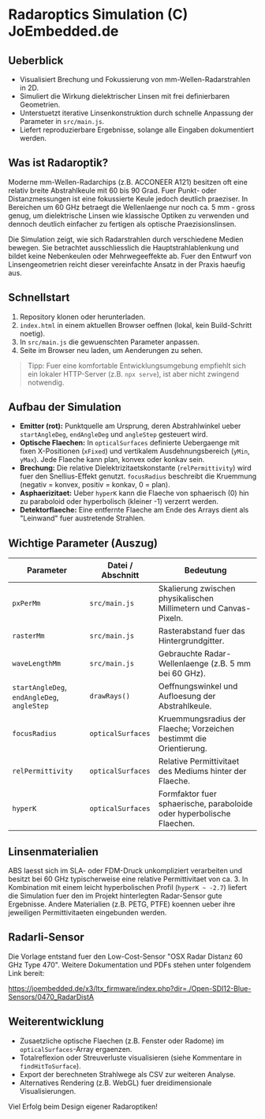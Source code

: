 # Radaroptics Simulation (C) JoEmbedded.de

## Ueberblick
- Visualisiert Brechung und Fokussierung von mm-Wellen-Radarstrahlen in 2D.
- Simuliert die Wirkung dielektrischer Linsen mit frei definierbaren Geometrien.
- Unterstuetzt iterative Linsenkonstruktion durch schnelle Anpassung der Parameter in `src/main.js`.
- Liefert reproduzierbare Ergebnisse, solange alle Eingaben dokumentiert werden.

## Was ist Radaroptik?
Moderne mm-Wellen-Radarchips (z.B. ACCONEER A121) besitzen oft eine relativ breite Abstrahlkeule mit 60 bis 90 Grad. Fuer Punkt- oder Distanzmessungen ist eine fokussierte Keule jedoch deutlich praeziser. In Bereichen um 60 GHz betraegt die Wellenlaenge nur noch ca. 5 mm - gross genug, um dielektrische Linsen wie klassische Optiken zu verwenden und dennoch deutlich einfacher zu fertigen als optische Praezisionslinsen.

Die Simulation zeigt, wie sich Radarstrahlen durch verschiedene Medien bewegen. Sie betrachtet ausschliesslich die Hauptstrahlablenkung und bildet keine Nebenkeulen oder Mehrwegeeffekte ab. Fuer den Entwurf von Linsengeometrien reicht dieser vereinfachte Ansatz in der Praxis haeufig aus.

## Schnellstart
1. Repository klonen oder herunterladen.
2. `index.html` in einem aktuellen Browser oeffnen (lokal, kein Build-Schritt noetig).
3. In `src/main.js` die gewuenschten Parameter anpassen.
4. Seite im Browser neu laden, um Aenderungen zu sehen.

> Tipp: Fuer eine komfortable Entwicklungsumgebung empfiehlt sich ein lokaler HTTP-Server (z.B. `npx serve`), ist aber nicht zwingend notwendig.

## Aufbau der Simulation
- **Emitter (rot):** Punktquelle am Ursprung, deren Abstrahlwinkel ueber `startAngleDeg`, `endAngleDeg` und `angleStep` gesteuert wird.
- **Optische Flaechen:** In `opticalSurfaces` definierte Uebergaenge mit fixen X-Positionen (`xFixed`) und vertikalem Ausdehnungsbereich (`yMin`, `yMax`). Jede Flaeche kann plan, konvex oder konkav sein.
- **Brechung:** Die relative Dielektrizitaetskonstante (`relPermittivity`) wird fuer den Snellius-Effekt genutzt. `focusRadius` beschreibt die Kruemmung (negativ = konvex, positiv = konkav, 0 = plan).
- **Asphaerizitaet:** Ueber `hyperK` kann die Flaeche von sphaerisch (0) hin zu paraboloid oder hyperbolisch (kleiner -1) verzerrt werden.
- **Detektorflaeche:** Eine entfernte Flaeche am Ende des Arrays dient als "Leinwand" fuer austretende Strahlen.

## Wichtige Parameter (Auszug)
| Parameter | Datei / Abschnitt | Bedeutung |
|-----------|-------------------|-----------|
| `pxPerMm` | `src/main.js` | Skalierung zwischen physikalischen Millimetern und Canvas-Pixeln. |
| `rasterMm` | `src/main.js` | Rasterabstand fuer das Hintergrundgitter. |
| `waveLengthMm` | `src/main.js` | Gebrauchte Radar-Wellenlaenge (z.B. 5 mm bei 60 GHz). |
| `startAngleDeg`, `endAngleDeg`, `angleStep` | `drawRays()` | Oeffnungswinkel und Aufloesung der Abstrahlkeule. |
| `focusRadius` | `opticalSurfaces` | Kruemmungsradius der Flaeche; Vorzeichen bestimmt die Orientierung. |
| `relPermittivity` | `opticalSurfaces` | Relative Permittivitaet des Mediums hinter der Flaeche. |
| `hyperK` | `opticalSurfaces` | Formfaktor fuer sphaerische, paraboloide oder hyperbolische Flaechen. |

## Linsenmaterialien
ABS laesst sich im SLA- oder FDM-Druck unkompliziert verarbeiten und besitzt bei 60 GHz typischerweise eine relative Permittivitaet von ca. 3. In Kombination mit einem leicht hyperbolischen Profil (`hyperK ~ -2.7`) liefert die Simulation fuer den im Projekt hinterlegten Radar-Sensor gute Ergebnisse. Andere Materialien (z.B. PETG, PTFE) koennen ueber ihre jeweiligen Permittivitaeten eingebunden werden.

## Radarli-Sensor
Die Vorlage entstand fuer den Low-Cost-Sensor "OSX Radar Distanz 60 GHz Type 470". Weitere Dokumentation und PDFs stehen unter folgendem Link bereit:

<https://joembedded.de/x3/ltx_firmware/index.php?dir=./Open-SDI12-Blue-Sensors/0470_RadarDistA>

## Weiterentwicklung
- Zusaetzliche optische Flaechen (z.B. Fenster oder Radome) im `opticalSurfaces`-Array ergaenzen.
- Totalreflexion oder Streuverluste visualisieren (siehe Kommentare in `findHitToSurface`).
- Export der berechneten Strahlwege als CSV zur weiteren Analyse.
- Alternatives Rendering (z.B. WebGL) fuer dreidimensionale Visualisierungen.

Viel Erfolg beim Design eigener Radaroptiken!
